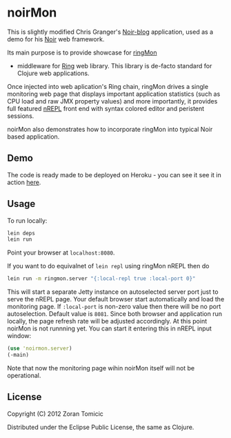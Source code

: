 # noirMon

This is slightly modified Chris Granger's
[Noir-blog](https://github.com/ibdknox/Noir-blog) application,
used as a demo for his
[Noir](https://github.com/ibdknox/noir) web framework.

Its main purpose is to provide showcase for
[ringMon](https://github.com/zoka/ringMon)
- middleware for
[Ring](https://github.com/mmcgrana/ring) web library. This library is
de-facto standard for Clojure web applications.

Once injected into web aplication's Ring chain,
ringMon drives a single monitoring web page that displays important application
statistics (such as CPU load and raw JMX property values) and more importantly,
it provides full featured
[nREPL](https://github.com/clojure/tools.nrepl)
front end with syntax colored editor and peristent sessions.

noirMon also demonstrates how to incorporate ringMon
into typical Noir based application.

## Demo

The code is ready made to be deployed on Heroku - you can see it see it in action
[here](http://noirmon.herokuapp.com/).

## Usage

To run locally:

```bash
lein deps
lein run
```
Point your browser at `localhost:8080`.

If you want to do equivalnet
of `lein repl` using ringMon nREPL then do

```bash
lein run -m ringmon.server "{:local-repl true :local-port 0}"
```
This will start a separate Jetty instance on autoselected server
port just to serve the nREPL page. Your default browser start automatically
and load the monitoring page. If `:local-port` is
non-zero value then there will be no port autoselection. Default
value is `8081`.
Since both browser and application run locally,
the page refresh rate will be adjusted accordingly.
At this point noirMon is not runnning yet.
You can start it entering this in nREPL input window:

```clojure
(use 'noirmon.server)
(-main)
```
Note that now the monitoring page wihin noirMon itself will
not be operational.

## License

Copyright (C) 2012 Zoran Tomicic

Distributed under the Eclipse Public License, the same as Clojure.

